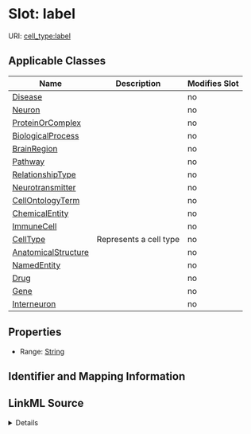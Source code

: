 

# Slot: label

URI: [cell_type:label](http://w3id.org/ontogpt/cell_type/label)



<!-- no inheritance hierarchy -->





## Applicable Classes

| Name | Description | Modifies Slot |
| --- | --- | --- |
| [Disease](Disease.md) |  |  no  |
| [Neuron](Neuron.md) |  |  no  |
| [ProteinOrComplex](ProteinOrComplex.md) |  |  no  |
| [BiologicalProcess](BiologicalProcess.md) |  |  no  |
| [BrainRegion](BrainRegion.md) |  |  no  |
| [Pathway](Pathway.md) |  |  no  |
| [RelationshipType](RelationshipType.md) |  |  no  |
| [Neurotransmitter](Neurotransmitter.md) |  |  no  |
| [CellOntologyTerm](CellOntologyTerm.md) |  |  no  |
| [ChemicalEntity](ChemicalEntity.md) |  |  no  |
| [ImmuneCell](ImmuneCell.md) |  |  no  |
| [CellType](CellType.md) | Represents a cell type |  no  |
| [AnatomicalStructure](AnatomicalStructure.md) |  |  no  |
| [NamedEntity](NamedEntity.md) |  |  no  |
| [Drug](Drug.md) |  |  no  |
| [Gene](Gene.md) |  |  no  |
| [Interneuron](Interneuron.md) |  |  no  |







## Properties

* Range: [String](String.md)





## Identifier and Mapping Information








## LinkML Source

<details>
```yaml
name: label
alias: label
domain_of:
- CellType
- NamedEntity
range: string

```
</details>